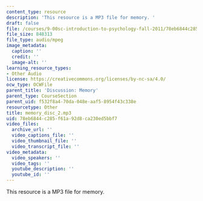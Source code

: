 ```yaml
---
content_type: resource
description: 'This resource is a MP3 file for memory. '
draft: false
file: /courses/9-00sc-introduction-to-psychology-fall-2011/78eb6844c285f61a92d8ca230ed5bbf7_memory_disc_2.mp3
file_size: 848313
file_type: audio/mpeg
image_metadata:
  caption: ''
  credit: ''
  image-alt: ''
learning_resource_types:
- Other Audio
license: https://creativecommons.org/licenses/by-nc-sa/4.0/
ocw_type: OCWFile
parent_title: 'Discussion: Memory'
parent_type: CourseSection
parent_uid: f532f8a4-70da-048e-aaf5-8954f43c338e
resourcetype: Other
title: memory_disc_2.mp3
uid: 78eb6844-c285-f61a-92d8-ca230ed5bbf7
video_files:
  archive_url: ''
  video_captions_file: ''
  video_thumbnail_file: ''
  video_transcript_file: ''
video_metadata:
  video_speakers: ''
  video_tags: ''
  youtube_description: ''
  youtube_id: ''
---
```

This resource is a MP3 file for memory.